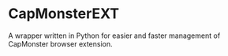 # CapMonsterEXT
 A wrapper written in Python for easier and faster management of CapMonster browser extension.
